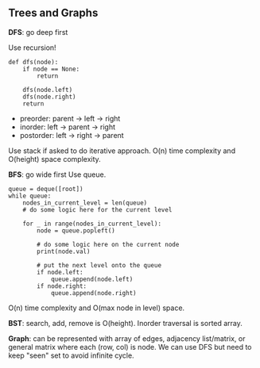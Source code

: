 ## Trees and Graphs



**DFS**: go deep first

Use recursion!
```
def dfs(node):
    if node == None:
        return

    dfs(node.left)
    dfs(node.right)
    return
```
* preorder: parent -> left -> right
* inorder: left -> parent -> right
* postorder: left -> right -> parent

Use stack if asked to do iterative approach.
O(n) time complexity and O(height) space complexity.

**BFS**: go wide first
Use queue.
```
queue = deque([root])
while queue:
    nodes_in_current_level = len(queue)
    # do some logic here for the current level

    for _ in range(nodes_in_current_level):
        node = queue.popleft()
        
        # do some logic here on the current node
        print(node.val)

        # put the next level onto the queue
        if node.left:
            queue.append(node.left)
        if node.right:
            queue.append(node.right)
```
O(n) time complexity and O(max node in level) space.

**BST**:
search, add, remove is O(height).
Inorder traversal is sorted array.

**Graph**: can be represented with array of edges, adjacency list/matrix, or general matrix where each (row, col) is node. We can use DFS but need to keep "seen" set to avoid infinite cycle.